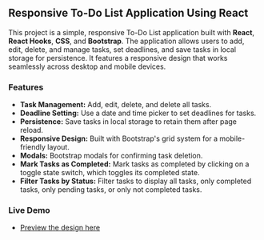 ## **Responsive To-Do List Application Using React**

This project is a simple, responsive To-Do List application built with **React**, **React Hooks**, **CSS**, and **Bootstrap**. The application allows users to add, edit, delete, and manage tasks, set deadlines, and save tasks in local storage for persistence. It features a responsive design that works seamlessly across desktop and mobile devices.

### **Features**
- **Task Management:** Add, edit, delete, and delete all tasks.
- **Deadline Setting:** Use a date and time picker to set deadlines for tasks.
- **Persistence:** Save tasks in local storage to retain them after page reload.
- **Responsive Design:** Built with Bootstrap's grid system for a mobile-friendly layout.
- **Modals:** Bootstrap modals for confirming task deletion.
- **Mark Tasks as Completed:** Mark tasks as completed by clicking on a toggle state switch, which toggles its completed state.
- **Filter Tasks by Status:** Filter tasks to display all tasks, only completed tasks, only pending tasks, or only not completed tasks.

### **Live Demo**
- [Preview the design here](https://todo-list-itg.netlify.app/)
